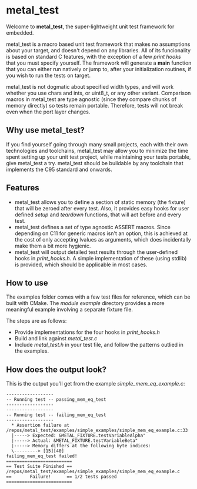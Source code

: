 # metal_test

Welcome to **metal_test**, the super-lightweight unit test framework for embedded.

metal_test is a macro based unit test framework that makes no assumptions about your target, and doesn't depend on any libraries. All of its funcionality is based on standard C features, with the exception of a few *print hooks* that you must specify yourself. The framework will generate a **main** function that you can either run natively or jump to, after your initialization routines, if you wish to run the tests on target.

metal_test is not dogmatic about specified width types, and will work whether you use chars and ints, or uint8_t, or any other variant. Comparison macros in metal_test are type agnostic (since they compare chunks of memory directly) so tests remain portable. Therefore, tests will not break even when the port layer changes.

## Why use metal_test?

If you find yourself going through many small projects, each with their own technologies and toolchains, metal_test may allow you to minimize the time spent setting up your unit test project, while maintaining your tests portable, give metal_test a try. metal_test should be buildable by any toolchain that implements the C95 standard and onwards.

## Features

* metal_test allows you to define a section of static memory (the fixture) that will be zeroed after every test. Also, it provides easy hooks for user defined *setup* and *teardown* functions, that will act before and every test.
* metal_test defines a set of type agnostic ASSERT macros. Since depending on C11 for generic macros isn't an option, this is achieved at the cost of only accepting lvalues as arguments, which does incidentally make them a bit more hygienic. 
* metal_test will output detailed test results through the user-defined hooks in *print_hooks.h*. A simple implementation of these (using stdlib) is provided, which should be applicable in most cases.

## How to use

The examples folder comes with a few test files for reference, which can be built with CMake. The *module example* directory provides a more meaningful example involving a separate fixture file. 

The steps are as follows:
* Provide implementations for the four hooks in *print_hooks.h*
* Build and link against *metal_test.c*
* Include *metal_test.h* in your test file, and follow the patterns outlied in the examples.

## How does the output look?

This is the output you'll get from the example *simple_mem_eq_example.c*:

```
------------------
-- Running test -- passing_mem_eq_test
------------------
------------------
-- Running test -- failing_mem_eq_test
------------------
  * Assertion failure at /repos/metal_test/examples/simple_examples/simple_mem_eq_example.c:33
  |-----> Expected: &METAL_FIXTURE.testVariableAlpha"
  |-----> Actual: &METAL_FIXTURE.testVariableBeta"
  |-----> Memory differs at the following byte indices:
  \---------> [15][40]
failing_mem_eq_test failed!
=========================
== Test Suite Finished == /repos/metal_test/examples/simple_examples/simple_mem_eq_example.c
==       Failure!      == 1/2 tests passed 
=========================
```
